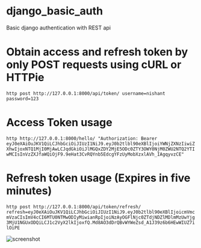 # django_basic_auth
Basic django authentication with REST api

# Obtain access and refresh token by only POST requests using cURL or HTTPie
`http post http://127.0.0.1:8000/api/token/ username=nishant password=123`

# Access Token usage
`http http://127.0.0.1:8000/hello/ "Authorization: Bearer eyJ0eXAiOuJKV1QiLCJhbGciOiJIUzI1NiJ9.eyJ0b2tlbl90eXBlIjoiYWNjZXNzIiwiZXhwIjoxNTQ1MjI0MjAwLCJqdGkiOiJlMGQxZDY2MjE5ODc0ZTY3OWY0NjM0ZWU2NTQ2YTIwMCIsInVzZXJfaWQiOjF9.9eHat3CvRQYnb5EdcgYFzUyMobXzxlAVh_IAgqyvzCE"`

# Refresh token usage (Expires in five minutes)
`http post http://127.0.0.1:8000/api/token/refresh/ refresh=eyJ0eXAiOuJKV1QiLCJhbGciOiJIUzI1NiJ9.eyJ0b2tlbl90eXBlIjoicmVmcmVzaCIsImV4cCI6MTU0NTMwODIyMiwianRpIjoiNzAyOGFlNjc0ZTdjNDZlMDlmMzUwYjg3MjU1NGUxODQiLCJ1c2VyX2lkIjoxfQ.Md8AO3dDrQBvWYWeZsd_A1J39z6b6HEwWIUZ7ilOiPE`

![screenshot](https://github.com/nishantc7/django_basic_auth\screenshot.png "Screenshot")

